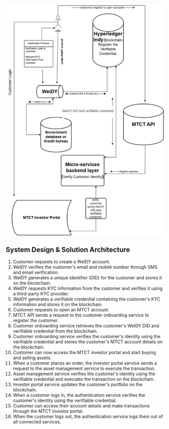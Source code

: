 ![System Design](designarch.drawio.png)
## System Design & Solution Architecture
1. Customer requests to create a WeIDY account. <br />
2. WeIDY verifies the customer's email and mobile number through SMS and email verification. <br />
3. WeIDY generates a unique identifier (DID) for the customer and stores it on the blockchain.<br />
4. WeIDY requests KYC information from the customer and verifies it using a third-party KYC provider.<br />
5. WeIDY generates a verifiable credential containing the customer's KYC information and stores it on the blockchain.<br />
6. Customer requests to open an MTCT account.<br />
7. MTCT API sends a request to the customer onboarding service to register the customer.<br />
8. Customer onboarding service retrieves the customer's WeIDY DID and verifiable credential from the blockchain.<br />
9. Customer onboarding service verifies the customer's identity using the verifiable credential and stores the customer's MTCT account details on the blockchain.<br />
10. Customer can now access the MTCT investor portal and start buying and selling assets.<br />
11. When a customer places an order, the investor portal service sends a request to the asset management service to execute the transaction.<br />
12. Asset management service verifies the customer's identity using the verifiable credential and executes the transaction on the blockchain.<br />
13. Investor portal service updates the customer's portfolio on the blockchain.<br />
14. When a customer logs in, the authentication service verifies the customer's identity using the verifiable credential.<br />
15. Customer can access their account details and make transactions through the MTCT investor portal.<br />
16. When the customer logs out, the authentication service logs them out of all connected services.<br />
